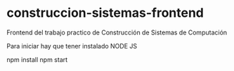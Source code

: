# construccion-sistemas-frontend
Frontend del trabajo practico de Construcción de Sistemas de Computación

Para iniciar hay que tener instalado NODE JS

npm install
npm start
